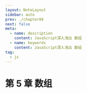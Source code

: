 ```yaml
---
layout: NoteLayout
sidebar: auto
prev: ./chapter04
next: false
meta:
  - name: description
    content: JavaScript深入浅出 数组
  - name: keywords
    content: JavaScript深入浅出 数组
tag:
  - js
---
```


# 第 5 章 数组
